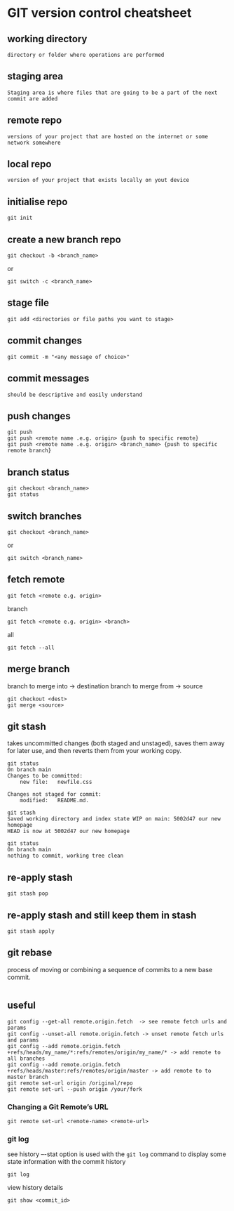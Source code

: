 # GIT version control cheatsheet

## working directory
```
directory or folder where operations are performed
```
## staging area
```
Staging area is where files that are going to be a part of the next commit are added
```
## remote repo 
```
versions of your project that are hosted on the internet or some network somewhere
```
## local repo 
```
version of your project that exists locally on yout device
```

## initialise repo 
```
git init
```

## create a new branch repo 
```
git checkout -b <branch_name>
```

or 

```
git switch -c <branch_name>
```

## stage file
```
git add <directories or file paths you want to stage>
```

## commit changes
```
git commit -m "<any message of choice>"
```

## commit messages
```
should be descriptive and easily understand
```

## push changes
```
git push
git push <remote name .e.g. origin> {push to specific remote}
git push <remote name .e.g. origin> <branch_name> {push to specific remote branch}
```

## branch status
```
git checkout <branch_name>
git status
```

## switch branches
```
git checkout <branch_name>
```

or 

```
git switch <branch_name>
```

## fetch remote
```
git fetch <remote e.g. origin>
```

branch
```
git fetch <remote e.g. origin> <branch>
```

all
```
git fetch --all
```

## merge branch
branch to merge into -> destination
branch to merge from -> source
```
git checkout <dest>
git merge <source>
```

## git stash
takes uncommitted changes (both staged and unstaged), saves them away for later use, and then reverts them from your working copy.
```
git status
On branch main
Changes to be committed:
    new file:   newfile.css

Changes not staged for commit:
    modified:   README.md.

git stash
Saved working directory and index state WIP on main: 5002d47 our new homepage
HEAD is now at 5002d47 our new homepage

git status
On branch main
nothing to commit, working tree clean
```

## re-apply stash
```
git stash pop
```

## re-apply stash and still keep them in stash
```
git stash apply
```

## git rebase
process of moving or combining a sequence of commits to a new base commit. 
```
```

## useful
```
git config --get-all remote.origin.fetch  -> see remote fetch urls and params
git config --unset-all remote.origin.fetch -> unset remote fetch urls and params
git config --add remote.origin.fetch +refs/heads/my_name/*:refs/remotes/origin/my_name/* -> add remote to all branches
git config --add remote.origin.fetch +refs/heads/master:refs/remotes/origin/master -> add remote to to master branch
git remote set-url origin /original/repo
git remote set-url --push origin /your/fork
```

### Changing a Git Remote’s URL 
```
git remote set-url <remote-name> <remote-url>
```

### git log
see history
–-stat option is used with the `git log` command to display some state information with the commit history
```
git log
```

view history details
```
git show <commit_id>
```

